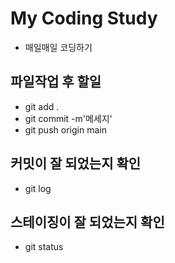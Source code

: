 # My Coding Study

- 매일매일 코딩하기

## 파일작업 후 할일
- git add .
- git commit -m'메세지'
- git push origin main

## 커밋이 잘 되었는지 확인
- git log

## 스테이징이 잘 되었는지 확인
- git status